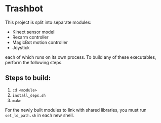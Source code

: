 # Trashbot

This project is split into separate modules:
* Kinect sensor model
* Rexarm controller
* MagicBot motion controller
* Joystick

each of which runs on its own process. To build any of these executables, perform
the following steps.

## Steps to build:

1. `cd <module>`
2. `install_deps.sh`
3. `make`

For the newly built modules to link with shared libraries, you must run `set_ld_path.sh` in each new shell.

